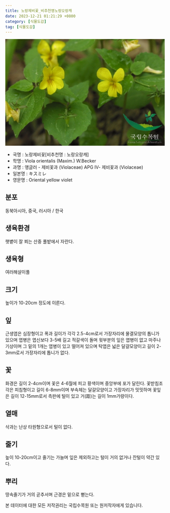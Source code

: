 ```yaml
---
title: 노랑제비꽃_비추천명노랑오랑캐
date: 2023-12-21 01:21:29 +0800
category: [식물도감]
tag: [식물도감]
---
```




![노랑제비꽃[비추천명 : 노랑오랑캐]](/assets/img/fileUpload/plants/basic/Violaceae/Viola/13633/1_th2.JPG)
- 국명 : 노랑제비꽃[비추천명 : 노랑오랑캐]
- 학명 : Viola orientalis (Maxim.) W.Becker
- 과명 : 앵글러 - 제비꽃과 (Violaceae) APG Ⅳ- 제비꽃과 (Violaceae)
- 일본명 : キスミレ
- 영문명 : Oriental yellow violet


## 분포
동북아시아, 중국, 러시아 / 한국
## 생육환경
햇볕이 잘 쬐는 산중 풀밭에서 자란다.
## 생육형
여러해살이풀 
## 크기
높이가 10-20cm 정도에 이른다.
## 잎
근생엽은 심장형이고 폭과 길이가 각각 2.5-4cm로서 가장자리에 물결모양의 톱니가 있으며 엽병은 엽신보다 3-5배 길고 적갈색이 돌며 윗부분의 잎은 엽병이 없고 마주나기상이며 그 밑의 1개는 엽병이 있고 떨어져 있으며 탁엽은 넓은 달걀모양이고 길이 2-3mm로서 가장자리에 톱니가 없다.
## 꽃
화경은 길이 2-4cm이며 꽃은 4-6월에 피고 황색이며 중앙부에 포가 달린다. 꽃받침조각은 피침형이고 길이 6-8mm이며 부속체는 달걀모양이고 가장자리가 밋밋하며 꽃잎은 길이 12-15mm로서 측판에 털이 있고 거(距)는 길이 1mm가량이다.
## 열매
삭과는 난상 타원형으로서 털이 없다.
## 줄기
높이 10-20cm이고 줄기는 가늘며 잎은 제외하고는 털이 거의 없거나 잔털이 약간 있다.
## 뿌리
땅속줄기가 거의 곧추서며 근경은 밑으로 뻗는다.






본 데이터에 대한 모든 저작권리는 국립수목원 또는 원저작자에게 있습니다.
